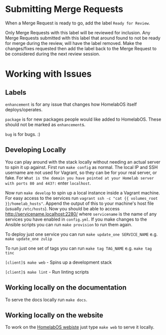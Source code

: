 # Submitting Merge Requests

When a Merge Request is ready to go, add the label `Ready for Review`.

Only Merge Requests with this label will be reviewed for inclusion. Any Merge
Requests submitted with this label that around found to not be ready for merge
during the review, will have the label removed. Make the changes/fixes requested
then add the label back to the Merge Request to be considered during the next
review session.

# Working with Issues

## Labels

`enhancement` is for any issue that changes how HomelabOS itself deploys/operates.

`package` is for new packages people would like added to HomelabOS. These should not be marked as `enhancement`s.

`bug` is for bugs. :)

## Developing Locally

You can play around with the stack locally without needing an actual server to spin it up against.
First run `make config` as normal. The local IP and SSH username are not used for Vagrant, so they can be
for your real server, or fake. For `What is the domain you have pointed at your Homelab server with ports 80 and 443?:`
enter `localhost`.

Now run `make develop` to spin up a local instance inside a Vagrant machine.
For easy access to the services run `vagrant ssh -c "cat {{ volumes_root }}/homelab_hosts"`. Append the output of this to your
machine's host file (usually `/etc/hosts`). Now you should be able to access http://servicename.localhost:2280/
where `servicename` is the name of any services you have enabled in `config.yml`.
If you make changes to the Ansible scripts you can run `make provision` to run them again.

To deploy just one service you can run `make update_one SERVICE_NAME` e.g. `make update_one zulip`

To run just one set of tags you can run `make tag TAG_NAME` e.g. `make tag tinc`

`[client]$ make web` - Spins up a development stack

`[client]$ make lint` - Run linting scripts

## Working locally on the documentation

To serve the docs locally run `make docs`.

## Working locally on the website

To work on the [HomelabOS webiste](https://homelabos.com/) just type `make web` to serve it locally.
